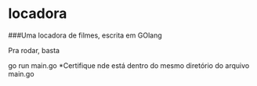 # locadora
###Uma locadora de filmes, escrita em GOlang

Pra rodar, basta 

go run main.go
*Certifique nde está dentro do
mesmo diretório do arquivo main.go
